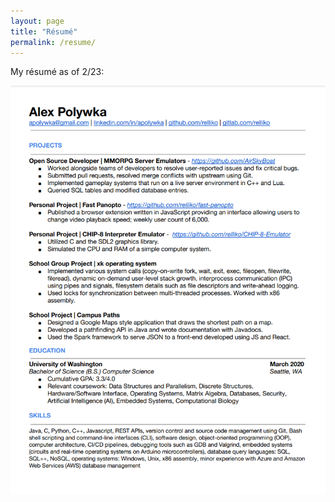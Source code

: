 ```yaml
---
layout: page
title: "Résumé"
permalink: /resume/
---
```


My résumé as of 2/23: 

![Résumé as of 2/23](https://github.com/relliko/relliko.github.io/blob/main/images/Resume.png?raw=true)
